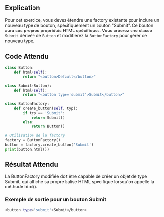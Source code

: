 ## Explication

Pour cet exercice, vous devez étendre une factory existante pour inclure un nouveau type de bouton, spécifiquement un bouton "Submit". Ce bouton aura ses propres propriétés HTML spécifiques. Vous créerez une classe `Submit` dérivée de `Button` et modifierez la `ButtonFactory` pour gérer ce nouveau type.

## Code Attendu

```python
class Button:
    def html(self):
        return "<button>Default</button>"

class Submit(Button):
    def html(self):
        return "<button type='submit'>Submit</button>"

class ButtonFactory:
    def create_button(self, typ):
        if typ == 'Submit':
            return Submit()
        else:
            return Button()

# Utilisation de la factory
factory = ButtonFactory()
button = factory.create_button('Submit')
print(button.html())
```

## Résultat Attendu

La ButtonFactory modifiée doit être capable de créer un objet de type Submit, qui affiche sa propre balise HTML spécifique lorsqu'on appelle la méthode html().

### Exemple de sortie pour un bouton Submit

```bash
<button type='submit'>Submit</button>
```